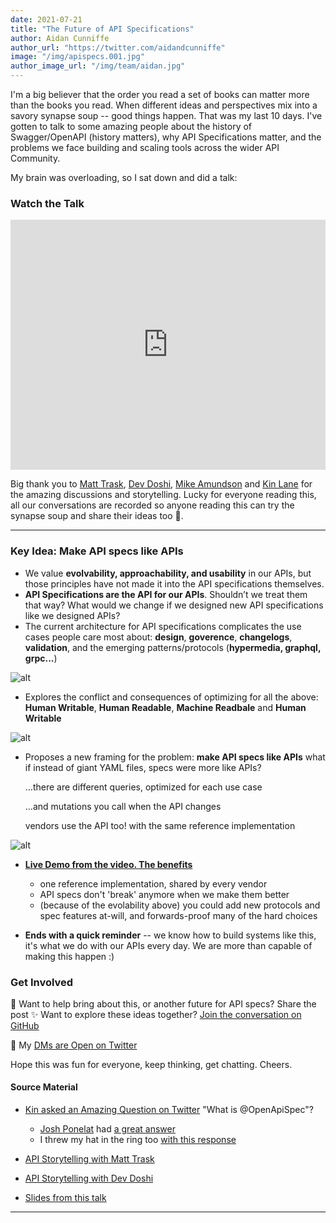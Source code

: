 ```yaml
---
date: 2021-07-21
title: "The Future of API Specifications"
author: Aidan Cunniffe
author_url: "https://twitter.com/aidandcunniffe"
image: "/img/apispecs.001.jpg"
author_image_url: "/img/team/aidan.jpg"
---
```

I'm a big believer that the order you read a set of books can matter more than the books you read. When different ideas and perspectives mix into a savory synapse soup -- good things happen. That was my last 10 days. I've gotten to talk to some amazing people about the history of Swagger/OpenAPI (history matters), why API Specifications matter, and the problems we face building and scaling tools across the wider API Community.

My brain was overloading, so I sat down and did a talk:

### Watch the Talk
<iframe width="100%" height="400" src="https://www.youtube.com/embed/ozbb5ciauQ4" title="YouTube video player" frameborder="0" allow="accelerometer; autoplay; clipboard-write; encrypted-media; gyroscope; picture-in-picture" allowfullscreen></iframe>


Big thank you to [Matt Trask](https://twitter.com/matthewtrask), [Dev Doshi](https://twitter.com/thedevisadev), [Mike Amundson](https://twitter.com/mamund) and [Kin Lane](https://twitter.com/kinlane) for the amazing discussions and storytelling. Lucky for everyone reading this, all our conversations are recorded so anyone reading this can try the synapse soup and share their ideas too 🍲.

---

### Key Idea: Make API specs like APIs

- We value **evolvability, approachability, and usability** in our APIs, but those principles have not made it into the API specifications themselves.
- **API Specifications are the API for our APIs**. Shouldn’t we treat them that way? What would we change if we designed new API specifications like we designed APIs?
- The current architecture for API specifications complicates the use cases people care most about: **design**, **goverence**, **changelogs**, **validation**, and the emerging patterns/protocols (**hypermedia, graphql, grpc...**)

![alt](/img/apispecs.007.jpeg)

- Explores the conflict and consequences of optimizing for all the above: **Human Writable**, **Human Readable**, **Machine Readbale** and **Human Writable**

![alt](/img/apispecs.012.jpeg)

- Proposes a new framing for the problem: **make API specs like APIs**
  what if instead of giant YAML files, specs were
  more like APIs?

  …there are different queries, optimized for each use case

  …and mutations you call when the API changes

  vendors use the API too! with the same reference implementation

![alt](/img/apispecs.015.jpeg)

- [**Live Demo from the video. The benefits**](https://opticdev.github.io/changelog-spec-demo/)
  - one reference implementation, shared by every vendor
  - API specs don't 'break' anymore when we make them better
  - (because of the evolability above) you could add new protocols and spec features at-will, and forwards-proof many of the hard choices


- **Ends with a quick reminder** -- we know how to build systems like this, it's what we do with our APIs every day. We are more than capable of making this happen :)

### Get Involved
🌊  Want to help bring about this, or another future for API specs? Share the post
✨  Want to explore these ideas together? [Join the conversation on GitHub](https://github.com/opticdev/optic/discussions/1032)

👋  My [DMs are Open on Twitter](https://twitter.com/aidandcunniffe)

Hope this was fun for everyone, keep thinking, get chatting. Cheers.

#### Source Material

- [Kin asked an Amazing Question on Twitter](https://twitter.com/kinlane/status/1414690872222834688?ref_src=twsrc%5Etfw%7Ctwcamp%5Etweetembed%7Ctwterm%5E1414742928182833156%7Ctwgr%5E%7Ctwcon%5Es2_&ref_url=https%3A%2F%2Fpublish.twitter.com%2F%3Fquery%3Dhttps3A2F2Ftwitter.com2Faidandcunniffe2Fstatus2F1414742928182833156widget%3DTweet) "What is
  @OpenApiSpec"?
  - [Josh Ponelat](https://twitter.com/jponelat) had [a great answer](https://twitter.com/jponelat/status/1415617941622640643)
  - I threw my hat in the ring too [with this response](https://twitter.com/aidandcunniffe/status/1414742928182833156)

- [API Storytelling with Matt Trask](https://www.youtube.com/watch?v=gaFZAZjHFjQ)
- [API Storytelling with Dev Doshi](https://www.youtube.com/watch?v=pUkQ0aei0KI)
- [Slides from this talk](https://www.slideshare.net/AidanCunniffe/the-future-of-api-specifications-aidan-cunniffe-2021)

---

